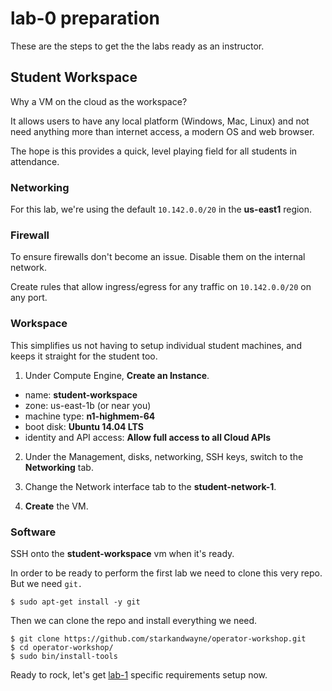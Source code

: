 # lab-0 preparation

These are the steps to get the the labs ready as an instructor.

## Student Workspace

Why a VM on the cloud as the workspace?

It allows users to have any local platform (Windows, Mac, Linux) and not need
anything more than internet access, a modern OS and web browser.

The hope is this provides a quick, level playing field for all students in
attendance.

### Networking

For this lab, we're using the default `10.142.0.0/20` in the **us-east1** region.

### Firewall

To ensure firewalls don't become an issue.  Disable them on the internal network.

Create rules that allow ingress/egress for any traffic on `10.142.0.0/20` on any port.

### Workspace

This simplifies us not having to setup individual student machines, and keeps
it straight for the student too.

1. Under Compute Engine, **Create an Instance**.

  * name: **student-workspace**
  * zone: us-east-1b (or near you)
  * machine type: **n1-highmem-64**
  * boot disk: **Ubuntu 14.04 LTS**
  * identity and API access: **Allow full access to all Cloud APIs**

2. Under the Management, disks, networking, SSH keys, switch to the **Networking** tab.

3. Change the Network interface tab to the **student-network-1**.

4. **Create** the VM.

### Software

SSH onto the **student-workspace** vm when it's ready.

In order to be ready to perform the first lab we need to clone this very repo.  
But we need `git.`

```
$ sudo apt-get install -y git
```

Then we can clone the repo and install everything we need.

```
$ git clone https://github.com/starkandwayne/operator-workshop.git
$ cd operator-workshop/
$ sudo bin/install-tools
```

Ready to rock, let's get [lab-1][lab-1] specific requirements setup now.

[lab-1]: https://github.com/starkandwayne/operator-workshop/tree/master/instructor/lab-1
